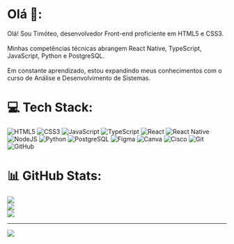 # Olá 🚀:
Olá! Sou Timóteo, desenvolvedor Front-end proficiente em HTML5 e CSS3.<br></br>
Minhas competências técnicas abrangem React Native, TypeScript, JavaScript, Python e PostgreSQL.<br></br>
Em constante aprendizado, estou expandindo meus conhecimentos com o curso de Análise e Desenvolvimento de Sistemas.


# 💻 Tech Stack:
![HTML5](https://img.shields.io/badge/HTML5-E34F26?style=for-the-badge&logo=html5&logoColor=E34F26&labelColor=000000)
![CSS3](https://img.shields.io/badge/CSS3-1572B6?style=for-the-badge&logo=css3&logoColor=1572B6&labelColor=000000&color=1572B6&logoColor=1572B6)
![JavaScript](https://img.shields.io/badge/JavaScript-F7DF1E?style=for-the-badge&logo=javascript&logoColor=F7DF1E&labelColor=000000)
![TypeScript](https://img.shields.io/badge/TypeScript-007ACC?style=for-the-badge&logo=typescript&logoColor=007ACC&labelColor=000000)
![React](https://img.shields.io/badge/React-61DAFB?style=for-the-badge&logo=react&logoColor=61DAFB&labelColor=000000)
![React Native](https://img.shields.io/badge/React_Native-61DAFB?style=for-the-badge&logo=react&logoColor=61DAFB&labelColor=000000)
![NodeJS](https://img.shields.io/badge/Node.js-6DA55F?style=for-the-badge&logo=node.js&logoColor=6DA55F&labelColor=000000)
![Python](https://img.shields.io/badge/Python-3776AB?style=for-the-badge&logo=python&logoColor=3776AB&labelColor=000000)
![PostgreSQL](https://img.shields.io/badge/PostgreSQL-4169E1?style=for-the-badge&logo=postgresql&logoColor=4169E1&labelColor=000000)
![Figma](https://img.shields.io/badge/Figma-F24E1E?style=for-the-badge&logo=figma&logoColor=F24E1E&labelColor=000000)
![Canva](https://img.shields.io/badge/Canva-00C4CC?style=for-the-badge&logo=canva&logoColor=00C4CC&labelColor=000000)
![Cisco](https://img.shields.io/badge/Cisco-049fd9?style=for-the-badge&logo=cisco&logoColor=049fd9&labelColor=000000)
![Git](https://img.shields.io/badge/Git-F05033?style=for-the-badge&logo=git&logoColor=F05033&labelColor=000000)
![GitHub](https://img.shields.io/badge/GitHub-181717?style=for-the-badge&logo=github&logoColor=white&labelColor=000000)
# 📊 GitHub Stats:
![](https://github-readme-stats.vercel.app/api?username=tiw0t&theme=dark&hide_border=false&include_all_commits=false&count_private=true)<br/>
![](https://nirzak-streak-stats.vercel.app/?user=tiw0t&theme=dark&hide_border=false)<br/>
![](https://github-readme-stats.vercel.app/api/top-langs/?username=tiw0t&theme=dark&hide_border=false&include_all_commits=false&count_private=true&layout=compact)

---
[![](https://visitcount.itsvg.in/api?id=tiw0t&icon=8&color=12)](https://visitcount.itsvg.in)

<!-- Proudly created with GPRM ( https://gprm.itsvg.in ) -->
